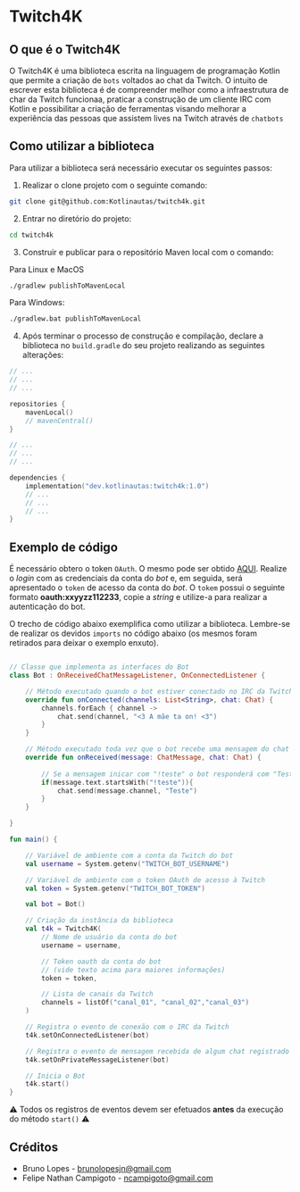 # Twitch4K

## O que é o Twitch4K
O Twitch4K é uma biblioteca escrita na linguagem de programação Kotlin que permite a criação de `bots` voltados ao chat da Twitch. O intuito de escrever esta biblioteca é de compreender melhor como a infraestrutura de char da Twitch funcionaa, praticar a construção de um cliente IRC com Kotlin e possibilitar a criação de ferramentas visando melhorar a experiência das pessoas que assistem lives na Twitch através de `chatbots`

## Como utilizar a biblioteca
Para utilizar a biblioteca será necessário executar os seguintes passos:

1. Realizar o clone projeto com o seguinte comando:
```bash
git clone git@github.com:Kotlinautas/twitch4k.git
```
2. Entrar no diretório do projeto:
```bash
cd twitch4k
```
3. Construir e publicar para o repositório Maven local com o comando:

Para Linux e MacOS
```bash
./gradlew publishToMavenLocal
```

Para Windows:
```bash
./gradlew.bat publishToMavenLocal
```
4. Após terminar o processo de construção e compilação, declare a biblioteca no `build.gradle` do seu projeto realizando as seguintes alterações:
```kotlin
// ...
// ...
// ...

repositories {
    mavenLocal()
    // mavenCentral()
}

// ...
// ...
// ...

dependencies {
    implementation("dev.kotlinautas:twitch4k:1.0")
    // ...
    // ...
    // ...
}
```

## Exemplo de código

É necessário obtero o token `OAuth`. O mesmo pode ser obtido [AQUI](https://twitchapps.com/tmi/). Realize o _login_ com as credenciais da conta do _bot_ e, em seguida, será apresentado o `token` de acesso da conta do _bot_. O `tokem` possui o seguinte formato **oauth:xxyyzz112233**, copie a _string_ e utilize-a para realizar a autenticação do bot.

O trecho de código abaixo exemplifica como utilizar a biblioteca. Lembre-se de realizar os devidos `imports` no código abaixo (os mesmos foram retirados para deixar o exemplo enxuto).

```kotlin

// Classe que implementa as interfaces do Bot
class Bot : OnReceivedChatMessageListener, OnConnectedListener {

    // Método executado quando o bot estiver conectado no IRC da Twitch
    override fun onConnected(channels: List<String>, chat: Chat) {
        channels.forEach { channel ->
            chat.send(channel, "<3 A mãe ta on! <3")
        }
    }

    // Método executado toda vez que o bot recebe uma mensagem do chat dos canais registrados
    override fun onReceived(message: ChatMessage, chat: Chat) {
        
        // Se a mensagem inicar com "!teste" o bot responderá com "Teste"
        if(message.text.startsWith("!teste")){
            chat.send(message.channel, "Teste")
        }
    }

}

fun main() {

    // Variável de ambiente com a conta da Twitch do bot
    val username = System.getenv("TWITCH_BOT_USERNAME")

    // Variável de ambiente com o token OAuth de acesso à Twitch
    val token = System.getenv("TWITCH_BOT_TOKEN")

    val bot = Bot()

    // Criação da instância da biblioteca 
    val t4k = Twitch4K(
        // Nome de usuário da conta do bot
        username = username,

        // Token oauth da conta do bot
        // (vide texto acima para maiores informações)
        token = token,

        // Lista de canais da Twitch
        channels = listOf("canal_01", "canal_02","canal_03")
    )

    // Registra o evento de conexão com o IRC da Twitch
    t4k.setOnConnectedListener(bot)

    // Registra o evento de mensagem recebida de algum chat registrado
    t4k.setOnPrivateMessageListener(bot)

    // Inicia o Bot
    t4k.start()
}
```
:warning: Todos os registros de eventos devem ser efetuados **antes** da execução do método `start()` :warning:


## Créditos
- Bruno Lopes - brunolopesjn@gmail.com
- Felipe Nathan Campigoto - ncampigoto@gmail.com